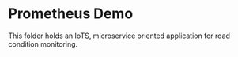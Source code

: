 # Prometheus Demo
This folder holds an IoTS, microservice oriented application for road condition monitoring.
